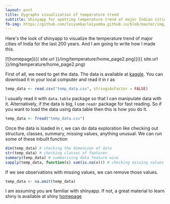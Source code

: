 ```yaml
---
layout: post
title: Dygraphs visualization of temperature trend
subtitle: Shinyapp for spotting temperature trend of major Indian cities
fb-img: https://github.com/loiyumba/loiyumba.github.io/blob/master/img/temperature/home_page2.png
---
```


Here's the look of shinyapp to visualize the temperature trend of major cities of India for the last 200 years. And I am going to write how I made this.

[![homepage]({{ site.url }}/img/temperature/home_page2.png)]({{ site.url }}/img/temperature/home_page2.png)

First of all, we need to get the data. The data is available at [kaggle](https://www.kaggle.com/berkeleyearth/climate-change-earth-surface-temperature-data). You can download it in your local computer and read it in r as

```r
temp_data <- read.csv("temp_data.csv", stringsAsFactor = FALSE)
```

I usually read it with `data.table` package so that I can manipulate data with it. Alternatively, if the data is big, I use `readr` package for fast reading. So if you want to load the data using data.table then this is how you do it.

```r
temp_data <- fread("temp_data.csv")
```

Once the data is loaded in r, we can do data exploration like checking out structure, classes, summary, missing values, anything unusual. We can run some of these inbuilt function 

```r
dim(temp_data) # checking the dimension of data
str(temp_data) # checking classes of features
summary(temp_data) # summarising data feature wise
sapply(temp_data, function(x) sum(is.na(x))) # checking missing values
```
If we see observations with missing values, we can remove those values.

```r
temp_data <- na.omit(temp_data)
```



I am assuming you are familiar with shinyapp. If not, a great material to learn shiny is available at shiny [homepage](http://shiny.rstudio.com/)
